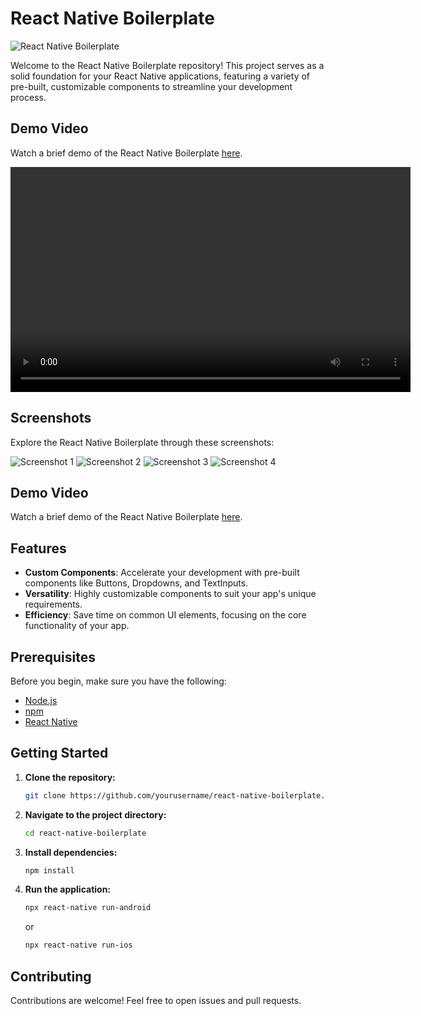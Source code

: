 # React Native Boilerplate

![React Native Boilerplate](./src/assets/img/logo.png)

Welcome to the React Native Boilerplate repository! This project serves as a solid foundation for your React Native applications, featuring a variety of pre-built, customizable components to streamline your development process.



## Demo Video

Watch a brief demo of the React Native Boilerplate [here](./src/assets/gitAssets/video.mov).


<video width="640" height="360" controls>
  <source src="./src/assets/gitAssets/video.mov" type="video/quicktime">
</video>

## Screenshots

Explore the React Native Boilerplate through these screenshots:

![Screenshot 1](./src/assets/gitAssets/ss1.png)
![Screenshot 2](./src/assets/gitAssets/ss2.png)
![Screenshot 3](./src/assets/gitAssets/ss3.png)
![Screenshot 4](./src/assets/gitAssets/ss4.png)

## Demo Video

Watch a brief demo of the React Native Boilerplate [here](./src/assets/gitAssets/video.mov).

## Features

- **Custom Components**: Accelerate your development with pre-built components like Buttons, Dropdowns, and TextInputs.
- **Versatility**: Highly customizable components to suit your app's unique requirements.
- **Efficiency**: Save time on common UI elements, focusing on the core functionality of your app.

## Prerequisites

Before you begin, make sure you have the following:

- [Node.js](https://nodejs.org/)
- [npm](https://www.npmjs.com/)
- [React Native](https://reactnative.dev/)

## Getting Started

1. **Clone the repository:**

    ```bash
    git clone https://github.com/yourusername/react-native-boilerplate.git
    ```

2. **Navigate to the project directory:**

    ```bash
    cd react-native-boilerplate
    ```

3. **Install dependencies:**

    ```bash
    npm install
    ```

4. **Run the application:**

    ```bash
    npx react-native run-android
    ```

    or

    ```bash
    npx react-native run-ios
    ```

## Contributing

Contributions are welcome! Feel free to open issues and pull requests.
